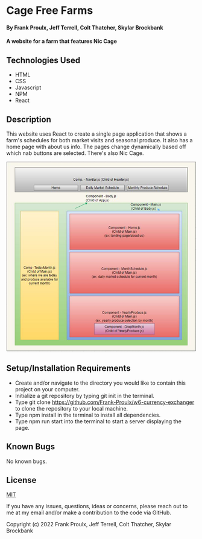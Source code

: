 # Cage Free Farms

#### By Frank Proulx, Jeff Terrell, Colt Thatcher, Skylar Brockbank

#### A website for a farm that features Nic Cage

## Technologies Used

* HTML
* CSS
* Javascript
* NPM
* React

## Description

This website uses React to create a single page application that shows a farm's schedules for both market visits and seasonal produce. It also has a home page with about us info. The pages change dynamically based off which nab buttons are selected. There's also Nic Cage.


![Design for the component layout](./farmers_market_component_diagram.JPG)


## Setup/Installation Requirements  

* Create and/or navigate to the directory you would like to contain this project on your computer.
* Initialize a git repository by typing git init in the terminal.
* Type git clone https://github.com/Frank-Proulx/w6-currency-exchanger to clone the repository to your local machine.
* Type npm install in the terminal to install all dependencies.  
* Type npm run start into the terminal to start a server displaying the page.

## Known Bugs

No known bugs.

## License

[MIT](https://opensource.org/licenses/MIT)

If you have any issues, questions, ideas or concerns, please reach out to me at my email and/or make a contribution to the code via GitHub.

Copyright (c) 2022 Frank Proulx, Jeff Terrell, Colt Thatcher, Skylar Brockbank